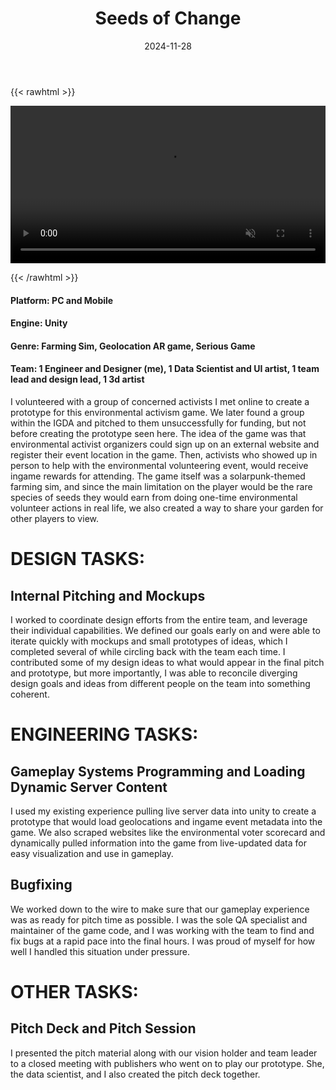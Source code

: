 ﻿---
title: "Seeds of Change"
date: 2024-11-28
draft: false
description: "a description"
tags: ["example", "tag"]
---

{{< rawhtml >}} 

<video width=100% controls autoplay muted>
    <source src="/videos/mp4/game-trailer.mp4" type="video/mp4">
    Your browser does not support the video tag.  
</video>

{{< /rawhtml >}}

#### Platform: PC and Mobile
#### Engine: Unity
#### Genre: Farming Sim, Geolocation AR game, Serious Game
#### Team: 1 Engineer and Designer (me), 1 Data Scientist and UI artist, 1 team lead and design lead, 1 3d artist

I volunteered with a group of concerned activists I met online to create a prototype for this environmental activism game. We later found a group within the IGDA and pitched to them unsuccessfully for funding, but not before creating the prototype seen here. The idea of the game was that environmental activist organizers could sign up on an external website and register their event location in the game. Then, activists who showed up in person to help with the environmental volunteering event, would receive ingame rewards for attending. The game itself was a solarpunk-themed farming sim, and since the main limitation on the player would be the rare species of seeds they would earn from doing one-time environmental volunteer actions in real life, we also created a way to share your garden for other players to view.


# DESIGN TASKS:


## Internal Pitching and Mockups

I worked to coordinate design efforts from the entire team, and leverage their individual capabilities. We defined our goals early on and were able to iterate quickly with mockups and small prototypes of ideas, which I completed several of while circling back with the team each time. I contributed some of my design ideas to what would appear in the final pitch and prototype, but more importantly, I was able to reconcile diverging design goals and ideas from different people on the team into something coherent.


# ENGINEERING TASKS:


## Gameplay Systems Programming and Loading Dynamic Server Content

I used my existing experience pulling live server data into unity to create a prototype that would load geolocations and ingame event metadata into the game. We also scraped websites like the environmental voter scorecard and dynamically pulled information into the game from live-updated data for easy visualization and use in gameplay. 

## Bugfixing

We worked down to the wire to make sure that our gameplay experience was as ready for pitch time as possible. I was the sole QA specialist and maintainer of the game code, and I was working with the team to find and fix bugs at a rapid pace into the final hours. I was proud of myself for how well I handled this situation under pressure. 


# OTHER TASKS:


## Pitch Deck and Pitch Session

I presented the pitch material along with our vision holder and team leader to a closed meeting with publishers who went on to play our prototype. She, the data scientist, and I also created the pitch deck together.
